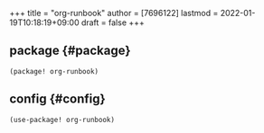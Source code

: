 +++
title = "org-runbook"
author = [7696122]
lastmod = 2022-01-19T10:18:19+09:00
draft = false
+++

## package {#package}

```elisp
(package! org-runbook)
```


## config {#config}

```elisp
(use-package! org-runbook)
```
